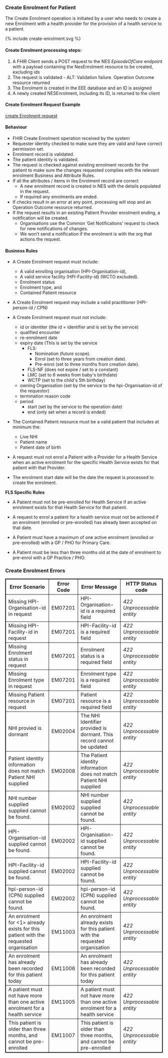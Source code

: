 

### Create Enrolment for Patient

The Create Enrolment operation is initiated by a user who needs to create a new Enrolment with a health provider for the provision of a health service to a patient.


<div>
{% include create-enrolment.svg %}
</div>



####  Create Enrolment processing steps:

1. A FHIR Client sends a POST  request  to the NES  *EpisodeOfCare* endpoint with  a payload containing the NesEnrolment resource to be created, excluding ids
2. The request is validated - ALT: Validation failure. Operation Outcome resource returned
3. The Enrolment is created in the EEE database and an ID is assigned
4. A newly created  NESEnrolment, including its ID,  is returned to the client


####  Create Enrolment Request Example 
[create Enrolment request](EpisodeOfCare-do-not-populate-id.json.html)



#### Behaviour

* FHIR Create Enrolment operation received by the system
* Requester identity checked to make sure they are valid and have correct permission set.
* Enrolment record is validated.
* The patient identity is validated.
* The request is checked against existing enrolment records for the patient to make sure the changes requested complies with the relevant enrolment Business and Attribute Rules.
* If all the attributes / items in the Enrolment record are correct
  * A new enrolment record is created in NES with the details populated in the request.
  * If required any enrolments are ended.
* If checks result in an error at any point, processing will stop and an Operation Outcome resource returned.
* If the request results in an existing Patient Provider enrolment ending, a notification will be created.
  * Organisations use the Common ‘Get Notifications’ request to check for new notifications of changes.
  * We won’t send a notification if the enrolment is with the org that actions the request.

#### Business  Rules

* A Create Enrolment request must include:
  * A valid enrolling organisation (HPI-Organisation-id),
  * A valid service facility (HPI-Facility-id) (WCTO excluded).
  * Enrolment status
  * Enrolment type, and
  * Contained Patient resource

* A Create Enrolment request may include a valid practitioner (HPI-person-id / CPN)

* A Create Enrolment request must not include:
  * id or identiter (the id = identifier and is set by the service)
  * qualified encounter
  * re-enrolment date
  * expiry date (This is set by the service
    * FLS:
      * Nomination (future scope).
      * Enrol (set to three years from creation date).
      * Pre-enrol (set to three months from creation date).
    * FLS-NF (does not expire / set to a constant)
    * LMC (set to 6 weeks from baby's birthdate)
    * WCTP (set to the child's 5th birthday)
  * owning Organisation (set by the service to the hpi-Organisation-id of the requestor)
  * termination reason code
  * period
    * start (set by the service to the operation date)
    * end (only set when a record is ended)

* The Contained Patient resource must be a valid patient that includes at minimum the:
  * Live NHI
  * Patient name
  * Patient date of birth

* A request must not enrol a Patient with a Provider for a Health Service when an active enrolment for the specific Health Service exists for that patient with that Provider.

* The enrolment start date will be the date the request is processed to create the enrolment.

**FLS Specific Rules**
* A Patient must not be pre-enrolled for Health Service if an active enrolment exists for that Health Service for that patient.

* A request to enrol a patient for a health service must not be actioned if an enrolment (enrolled or pre-enrolled) has already been accepted on that date.

* A Patient must have a maximum of one active enrolment (enrolled or pre-enrolled) with a GP / PHO for Primary Care.

* A Patient must be less than three months old at the date of enrolment to pre-enrol with a GP Practice / PHO.


<h3>Create Enrolment Errors</h3>
<table>
<style>
table, th, td {
  border: 1px solid black;
  border-collapse: collapse;
}
</style>
<tr><th>Error Scenario</th>
<th>Error Code</th>
<th>Error Message</th>
<th>HTTP Status code</th></tr>

<tr><td>Missing HPI-Organisation-id in request</td>
<td>EM07201</td>
<td>HPI-Organisation-id is a required field</td>
<td><em>422 Unprocessable entity</em></td></tr>

<tr><td>Missing HPI-Facility-id in request</td>
<td>EM07201</td>
<td>HPI-Facility-id is a required field</td>
<td><em>422 Unprocessable entity</em></td></tr>

<tr><td>Missing Enrolment status in request</td>
<td>EM07201</td>
<td>Enrolment status is a required field</td>
<td><em>422 Unprocessable entity</em></td></tr>

<tr><td>Missing Enrolment type in request</td>
<td>EM07201</td>
<td>Enrolment type is a required field</td>
<td><em>422 Unprocessable entity</em></td></tr>

<tr><td>Missing Patient resource in request</td>
<td>EM07201</td>
<td>Patient resource is a required field</td>
<td><em>422 Unprocessable entity</em></td></tr>

<tr><td>NHI provied is dormant</td>
<td>EM02004</td>
<td>The NHI Identifier provided is dormant. This record cannot be updated</td>
<td><em>422 Unprocessable entity</em></td></tr>

<tr><td>Patient identity information does not match Patient NHI supplied</td>
<td>EM02008</td>
<td>The Patient identity information does not match Patient NHI supplied</td>
<td><em>422 Unprocessable entity</em></td></tr>

<tr><td>NHI number supplied supplied cannot be found.</td>
<td>EM02002</td>
<td>NHI number supplied supplied cannot be found.</td>
<td><em>422 Unprocessable entity</em></td></tr>

<tr><td>HPI-Organisation-id supplied cannot be found.</td>
<td>EM02002</td>
<td>HPI-Organisation-id supplied cannot be found.</td>
<td><em>422 Unprocessable entity</em></td></tr>

<tr><td>HPI-Facility-id supplied cannot be found.</td>
<td>EM02002</td>
<td>HPI-Facility-id supplied cannot be found.</td>
<td><em>422 Unprocessable entity</em></td></tr>

<tr><td>hpi-person-id (CPN) supplied cannot be found.</td>
<td>EM02002</td>
<td>hpi-person-id (CPN) supplied cannot be found.</td>
<td><em>422 Unprocessable entity</em></td></tr>

<tr><td>An enrolment for <1> already exists for this patient with the requested organisation</td>
<td>EM11003</td>
<td>An enrolment already exists for this patient with the requested organisation</td>
<td><em>422 Unprocessable entity</em></td></tr>

<tr><td>An enrolment has already been recorded for this patient today</td>
<td>EM11006</td>
<td>An enrolment has already been recorded for this patient today</td>
<td><em>422 Unprocessable entity</em></td></tr>

<tr><td>A patient must not have more than one active enrolment for a health service</td>
<td>EM11005</td>
<td>A patient must not have more than one active enrolment for a health service</td>
<td><em>422 Unprocessable entity</em></td></tr>

<tr><td>This patient is older than three months, and cannot be pre-enrolled</td>
<td>EM11007</td>
<td>This patient is older than three months, and cannot be pre-enrolled</td>
<td><em>422 Unprocessable entity</em></td></tr>
</table>



